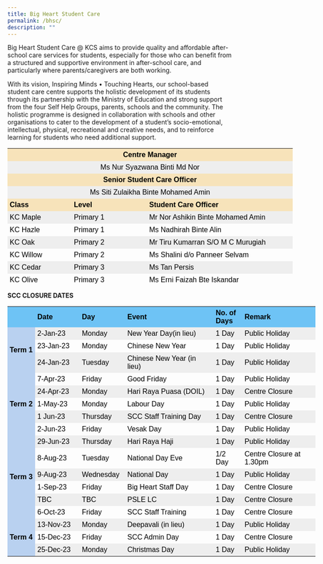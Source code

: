 ```yaml
---
title: Big Heart Student Care
permalink: /bhsc/
description: ""
---
```

Big Heart Student Care @ KCS aims to provide quality and affordable after-school care services for students, especially for those who can benefit from a structured and supportive environment in after-school care, and particularly where parents/caregivers are both working.

With its vision, Inspiring Minds • Touching Hearts, our school-based student care centre supports the holistic development of its students through its partnership with the Ministry of Education and strong support from the four Self Help Groups, parents, schools and the community. The holistic programme is designed in collaboration with schools and other organisations to cater to the development of a student’s socio-emotional, intellectual, physical, recreational and creative needs, and to reinforce learning for students who need additional support.

<table style="box-sizing: border-box; color: rgb(0, 0, 0); font-family: Signika, Arial, sans-serif; font-size: 16px; font-style: normal; font-variant-ligatures: normal; font-variant-caps: normal; font-weight: 400; letter-spacing: normal; orphans: 2; text-align: start; text-transform: none; white-space: normal; widows: 2; word-spacing: 0px; -webkit-text-stroke-width: 0px; text-decoration-thickness: initial; text-decoration-style: initial; text-decoration-color: initial; width: 645.531px; height: 305px;"><tbody style="box-sizing: border-box;"><tr style="box-sizing: border-box; height: 24px;"><td colspan="3" style="box-sizing: border-box; padding: 5px; width: 639.531px; background-color: rgb(247, 227, 186); text-align: center; height: 24px;"><strong style="box-sizing: border-box; font-weight: bolder;">Centre Manager</strong></td></tr><tr style="box-sizing: border-box; background: rgb(238, 238, 238); height: 24px;"><td colspan="3" style="box-sizing: border-box; padding: 5px; width: 639.531px; text-align: center; height: 24px;">Ms Nur Syazwana Binti Md Nor</td></tr><tr style="box-sizing: border-box; height: 24px; background-color: rgb(250, 246, 125);"><td colspan="3" style="box-sizing: border-box; padding: 5px; width: 639.531px; height: 24px; background-color: rgb(247, 227, 186); text-align: center;"><strong style="box-sizing: border-box; font-weight: bolder;">Senior Student Care Officer</strong></td></tr><tr style="box-sizing: border-box; background: rgb(238, 238, 238); height: 24px;"><td colspan="3" style="box-sizing: border-box; padding: 5px; width: 639.531px; text-align: center; height: 24px;">Ms Siti Zulaikha Binte Mohamed Amin</td></tr><tr style="box-sizing: border-box; height: 24px;"><td style="box-sizing: border-box; padding: 5px; width: 144px; background-color: rgb(247, 227, 186); height: 24px;"><strong style="box-sizing: border-box; font-weight: bolder;">Class</strong></td><td style="box-sizing: border-box; padding: 5px; width: 169px; background-color: rgb(247, 227, 186); height: 24px;"><strong style="box-sizing: border-box; font-weight: bolder;">Level</strong></td><td style="box-sizing: border-box; padding: 5px; width: 326.531px; background-color: rgb(247, 227, 186); height: 24px;"><strong style="box-sizing: border-box; font-weight: bolder;">Student Care Officer</strong></td></tr><tr style="box-sizing: border-box; background: rgb(238, 238, 238); height: 24px;"><td style="box-sizing: border-box; padding: 5px; width: 144px; height: 24px;">KC Maple</td><td style="box-sizing: border-box; padding: 5px; width: 169px; height: 24px;">Primary 1</td><td style="box-sizing: border-box; padding: 5px; width: 326.531px; height: 24px;">Mr Nor Ashikin Binte Mohamed Amin</td></tr><tr style="box-sizing: border-box; height: 24px;"><td style="box-sizing: border-box; padding: 5px; width: 144px; height: 24px;">KC Hazle</td><td style="box-sizing: border-box; padding: 5px; width: 169px; height: 24px;">Primary 1</td><td style="box-sizing: border-box; padding: 5px; width: 326.531px; height: 24px;">Ms Nadhirah Binte Alin</td></tr><tr style="box-sizing: border-box; background: rgb(238, 238, 238); height: 24px;"><td style="box-sizing: border-box; padding: 5px; width: 144px; height: 24px;">KC Oak</td><td style="box-sizing: border-box; padding: 5px; width: 169px; height: 24px;">Primary 2</td><td style="box-sizing: border-box; padding: 5px; width: 326.531px; height: 24px;">Mr Tiru Kumarran S/O M C Murugiah</td></tr><tr style="box-sizing: border-box; height: 24px;"><td style="box-sizing: border-box; padding: 5px; width: 144px; height: 24px;">KC Willow</td><td style="box-sizing: border-box; padding: 5px; width: 169px; height: 24px;">Primary 2</td><td style="box-sizing: border-box; padding: 5px; width: 326.531px; height: 24px;">Ms Shalini d/o Panneer Selvam</td></tr><tr style="box-sizing: border-box; background: rgb(238, 238, 238); height: 24px;"><td style="box-sizing: border-box; padding: 5px; width: 144px; height: 24px;">KC Cedar</td><td style="box-sizing: border-box; padding: 5px; width: 169px; height: 24px;">Primary 3</td><td style="box-sizing: border-box; padding: 5px; width: 326.531px; height: 24px;">Ms Tan Persis</td></tr><tr style="box-sizing: border-box; height: 24px;"><td style="box-sizing: border-box; padding: 5px; width: 144px; height: 24px;">KC Olive</td><td style="box-sizing: border-box; padding: 5px; width: 169px; height: 24px;">Primary 3</td><td style="box-sizing: border-box; padding: 5px; width: 326.531px; height: 24px;">Ms Erni Faizah Bte Iskandar</td></tr><tr style="box-sizing: border-box; background: rgb(238, 238, 238); height: 24px;"><td style="box-sizing: border-box; padding: 5px; width: 144px; height: 24px;">KC Linden</td><td style="box-sizing: border-box; padding: 5px; width: 169px; height: 24px;">Primary 4 &amp; Primary 6</td><td style="box-sizing: border-box; padding: 5px; width: 326.531px; height: 24px;">Ms Anggun Sulastri Binte Mohamed Yusof</td></tr><tr style="box-sizing: border-box; height: 24px;"><td style="box-sizing: border-box; padding: 5px; width: 144px; height: 24px;">KC Rowan</td><td style="box-sizing: border-box; padding: 5px; width: 169px; height: 24px;">Primary 4 &amp; Primary 6</td><td style="box-sizing: border-box; padding: 5px; width: 326.531px; height: 24px;">Ms Puteri Nur Syahirah Binte Mohamed Hisham</td></tr><tr style="box-sizing: border-box; background: rgb(238, 238, 238); height: 24px;"><td style="box-sizing: border-box; padding: 5px; width: 144px; height: 24px;">KC Pine</td><td style="box-sizing: border-box; padding: 5px; width: 169px; height: 24px;">Primary 5</td><td style="box-sizing: border-box; padding: 5px; width: 326.531px; height: 24px;">&nbsp;Mr Ang Kok Seng Colin</td></tr></tbody></table>

<b>SCC CLOSURE DATES</b>

<table style="box-sizing: border-box; color: rgb(0, 0, 0); font-family: Signika, Arial, sans-serif; font-size: 16px; font-style: normal; font-variant-ligatures: normal; font-variant-caps: normal; font-weight: 400; letter-spacing: normal; orphans: 2; text-align: start; text-transform: none; white-space: normal; widows: 2; word-spacing: 0px; -webkit-text-stroke-width: 0px; text-decoration-thickness: initial; text-decoration-style: initial; text-decoration-color: initial; width: 735px;"><tbody style="box-sizing: border-box;"><tr style="box-sizing: border-box; background-color: rgb(110, 195, 245);"><td style="box-sizing: border-box; padding: 5px; width: 62px;"></td><td style="box-sizing: border-box; padding: 5px; width: 100px;"><strong style="box-sizing: border-box; font-weight: bolder;">Date</strong></td><td style="box-sizing: border-box; padding: 5px; width: 102px;"><strong style="box-sizing: border-box; font-weight: bolder;">Day</strong></td><td style="box-sizing: border-box; padding: 5px; width: 198.302px;"><strong style="box-sizing: border-box; font-weight: bolder;">Event</strong></td><td style="box-sizing: border-box; padding: 5px; width: 64.6979px;"><strong style="box-sizing: border-box; font-weight: bolder;">No. of Days</strong></td><td style="box-sizing: border-box; padding: 5px; width: 164px;"><strong style="box-sizing: border-box; font-weight: bolder;">Remark</strong></td></tr><tr style="box-sizing: border-box; background: rgb(238, 238, 238);"><td rowspan="3" style="box-sizing: border-box; padding: 5px; background-color: rgb(185, 209, 240); width: 62px;"><strong style="box-sizing: border-box; font-weight: bolder;">Term 1</strong></td><td style="box-sizing: border-box; padding: 5px; width: 100px;">2-Jan-23</td><td style="box-sizing: border-box; padding: 5px; width: 102px;">Monday</td><td style="box-sizing: border-box; padding: 5px; width: 198.302px;">New Year Day(in lieu)</td><td style="box-sizing: border-box; padding: 5px; width: 64.6979px;">1 Day</td><td style="box-sizing: border-box; padding: 5px; width: 164px;">Public Holiday</td></tr><tr style="box-sizing: border-box;"><td style="box-sizing: border-box; padding: 5px; width: 100px;">23-Jan-23</td><td style="box-sizing: border-box; padding: 5px; width: 102px;">Monday</td><td style="box-sizing: border-box; padding: 5px; width: 198.302px;">Chinese New Year</td><td style="box-sizing: border-box; padding: 5px; width: 64.6979px;">1 Day</td><td style="box-sizing: border-box; padding: 5px; width: 164px;">Public Holiday</td></tr><tr style="box-sizing: border-box; background: rgb(238, 238, 238);"><td style="box-sizing: border-box; padding: 5px; width: 100px;">24-Jan-23</td><td style="box-sizing: border-box; padding: 5px; width: 102px;">Tuesday</td><td style="box-sizing: border-box; padding: 5px; width: 198.302px;">Chinese New Year (in lieu)</td><td style="box-sizing: border-box; padding: 5px; width: 64.6979px;">1 Day</td><td style="box-sizing: border-box; padding: 5px; width: 164px;">Public Holiday</td></tr><tr style="box-sizing: border-box;"><td rowspan="5" style="box-sizing: border-box; padding: 5px; background-color: rgb(185, 209, 240); width: 62px;"><strong style="box-sizing: border-box; font-weight: bolder;">Term 2</strong></td><td style="box-sizing: border-box; padding: 5px; width: 100px;">7-Apr-23</td><td style="box-sizing: border-box; padding: 5px; width: 102px;">Friday</td><td style="box-sizing: border-box; padding: 5px; width: 198.302px;">Good Friday</td><td style="box-sizing: border-box; padding: 5px; width: 64.6979px;">1 Day</td><td style="box-sizing: border-box; padding: 5px; width: 164px;">Public Holiday</td></tr><tr style="box-sizing: border-box; background: rgb(238, 238, 238);"><td style="box-sizing: border-box; padding: 5px; width: 100px;">24-Apr-23</td><td style="box-sizing: border-box; padding: 5px; width: 102px;">Monday</td><td style="box-sizing: border-box; padding: 5px; width: 198.302px;">Hari Raya Puasa (DOIL)</td><td style="box-sizing: border-box; padding: 5px; width: 64.6979px;">1 Day</td><td style="box-sizing: border-box; padding: 5px; width: 164px;">Centre Closure</td></tr><tr style="box-sizing: border-box;"><td style="box-sizing: border-box; padding: 5px; width: 100px;">1-May-23</td><td style="box-sizing: border-box; padding: 5px; width: 102px;">Monday</td><td style="box-sizing: border-box; padding: 5px; width: 198.302px;">Labour Day</td><td style="box-sizing: border-box; padding: 5px; width: 64.6979px;">1 Day</td><td style="box-sizing: border-box; padding: 5px; width: 164px;">Public Holiday</td></tr><tr style="box-sizing: border-box; background: rgb(238, 238, 238);"><td style="box-sizing: border-box; padding: 5px; width: 100px;">1 Jun-23</td><td style="box-sizing: border-box; padding: 5px; width: 102px;">Thursday</td><td style="box-sizing: border-box; padding: 5px; width: 198.302px;">SCC Staff Training Day</td><td style="box-sizing: border-box; padding: 5px; width: 64.6979px;">1 Day</td><td style="box-sizing: border-box; padding: 5px; width: 164px;">Centre Closure</td></tr><tr style="box-sizing: border-box;"><td style="box-sizing: border-box; padding: 5px; width: 100px;">2-Jun-23</td><td style="box-sizing: border-box; padding: 5px; width: 102px;">Friday</td><td style="box-sizing: border-box; padding: 5px; width: 198.302px;">Vesak Day</td><td style="box-sizing: border-box; padding: 5px; width: 64.6979px;">1 Day</td><td style="box-sizing: border-box; padding: 5px; width: 164px;">Public Holiday</td></tr><tr style="box-sizing: border-box; background: rgb(238, 238, 238);"><td rowspan="6" style="box-sizing: border-box; padding: 5px; background-color: rgb(185, 209, 240); width: 62px;"><strong style="box-sizing: border-box; font-weight: bolder;">Term 3</strong></td><td style="box-sizing: border-box; padding: 5px; width: 100px;">29-Jun-23</td><td style="box-sizing: border-box; padding: 5px; width: 102px;">Thursday</td><td style="box-sizing: border-box; padding: 5px; width: 198.302px;">Hari Raya Haji</td><td style="box-sizing: border-box; padding: 5px; width: 64.6979px;">1 Day</td><td style="box-sizing: border-box; padding: 5px; width: 164px;">Public Holiday</td></tr><tr style="box-sizing: border-box;"><td style="box-sizing: border-box; padding: 5px; width: 100px;">8-Aug-23</td><td style="box-sizing: border-box; padding: 5px; width: 102px;">Tuesday</td><td style="box-sizing: border-box; padding: 5px; width: 198.302px;">National Day Eve</td><td style="box-sizing: border-box; padding: 5px; width: 64.6979px;">1/2 Day</td><td style="box-sizing: border-box; padding: 5px; width: 164px;">Centre Closure at 1.30pm</td></tr><tr style="box-sizing: border-box; background: rgb(238, 238, 238);"><td style="box-sizing: border-box; padding: 5px; width: 100px;">9-Aug-23</td><td style="box-sizing: border-box; padding: 5px; width: 102px;">Wednesday</td><td style="box-sizing: border-box; padding: 5px; width: 198.302px;">National Day</td><td style="box-sizing: border-box; padding: 5px; width: 64.6979px;">1 Day</td><td style="box-sizing: border-box; padding: 5px; width: 164px;">Public Holiday</td></tr><tr style="box-sizing: border-box;"><td style="box-sizing: border-box; padding: 5px; width: 100px;">1-Sep-23</td><td style="box-sizing: border-box; padding: 5px; width: 102px;">Friday</td><td style="box-sizing: border-box; padding: 5px; width: 198.302px;">Big Heart Staff Day</td><td style="box-sizing: border-box; padding: 5px; width: 64.6979px;">1 Day</td><td style="box-sizing: border-box; padding: 5px; width: 164px;">Centre Closure</td></tr><tr style="box-sizing: border-box; background: rgb(238, 238, 238);"><td style="box-sizing: border-box; padding: 5px; width: 100px;">TBC</td><td style="box-sizing: border-box; padding: 5px; width: 102px;">TBC</td><td style="box-sizing: border-box; padding: 5px; width: 198.302px;">PSLE LC</td><td style="box-sizing: border-box; padding: 5px; width: 64.6979px;">1 Day</td><td style="box-sizing: border-box; padding: 5px; width: 164px;">Centre Closure</td></tr><tr style="box-sizing: border-box;"><td style="box-sizing: border-box; padding: 5px; width: 100px;">6-Oct-23</td><td style="box-sizing: border-box; padding: 5px; width: 102px;">Friday</td><td style="box-sizing: border-box; padding: 5px; width: 198.302px;">SCC Staff Training</td><td style="box-sizing: border-box; padding: 5px; width: 64.6979px;">1 Day</td><td style="box-sizing: border-box; padding: 5px; width: 164px;">Centre Closure</td></tr><tr style="box-sizing: border-box; background: rgb(238, 238, 238);"><td rowspan="3" style="box-sizing: border-box; padding: 5px; background-color: rgb(185, 209, 240); width: 62px;"><strong style="box-sizing: border-box; font-weight: bolder;">Term 4</strong></td><td style="box-sizing: border-box; padding: 5px; width: 100px;">13-Nov-23</td><td style="box-sizing: border-box; padding: 5px; width: 102px;">Monday</td><td style="box-sizing: border-box; padding: 5px; width: 198.302px;">Deepavali (in lieu)</td><td style="box-sizing: border-box; padding: 5px; width: 64.6979px;">1 Day</td><td style="box-sizing: border-box; padding: 5px; width: 164px;">Public Holiday</td></tr><tr style="box-sizing: border-box;"><td style="box-sizing: border-box; padding: 5px; width: 100px;">15-Dec-23</td><td style="box-sizing: border-box; padding: 5px; width: 102px;">Friday</td><td style="box-sizing: border-box; padding: 5px; width: 198.302px;">SCC Admin Day</td><td style="box-sizing: border-box; padding: 5px; width: 64.6979px;">1 Day</td><td style="box-sizing: border-box; padding: 5px; width: 164px;">Centre Closure</td></tr><tr style="box-sizing: border-box; background: rgb(238, 238, 238);"><td style="box-sizing: border-box; padding: 5px; width: 100px;">25-Dec-23</td><td style="box-sizing: border-box; padding: 5px; width: 102px;">Monday</td><td style="box-sizing: border-box; padding: 5px; width: 198.302px;">Christmas Day</td><td style="box-sizing: border-box; padding: 5px; width: 64.6979px;">1 Day</td><td style="box-sizing: border-box; padding: 5px; width: 164px;">Public Holiday</td></tr></tbody></table>